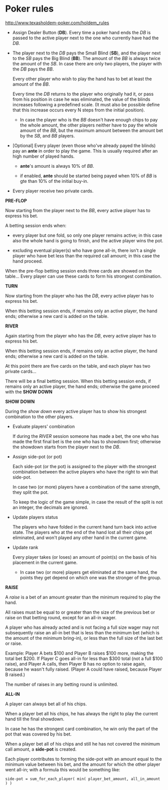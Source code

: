 Poker rules
===

http://www.texasholdem-poker.com/holdem_rules


* Assign Dealer Button (**DB**).
  Every time a poker hand ends the *DB* is passed to the active player next to the one who currently have had the *DB*.

* The player next to the *DB* pays the Small Blind (**SB**), and the player next to the *SB* pays the Big Blind (**BB**).
  The amount of the *BB* is always twice the amount of the *SB*.
  In case there are only two players, the player with the *DB* pays the *BB*.

  Every other player who wish to play the hand has to bet at least the amount of the *BB*.

  Every time the *DB* returns to the player who originally had it, or pass from his position in case he was eliminated, the value of the blinds increases following a predefined scale. (It must also be possible define that this increase occurs every N steps from the initial position).

  * In case the player who is the *BB* doesn't have enough chips to pay the whole amount, the other players neither have to pay the whole amount of the *BB*, but the maximum amount between the amount bet by the *SB*, and *BB* players.

* [Optional] Every player (even those who've already payed the blinds) pay an **ante** in order to play the game.
  This is usually required after an high number of played hands.

  * **ante**'s amount is always 10% of *BB*.

  * if enabled, **ante** should be started being payed when 10% of *BB* is gte than 10% of the initial buy-in.

* Every player receive two private cards.


**PRE-FLOP**

Now starting from the player next to the *BB*, every active player has to express his bet.

A betting session ends when:

* every player but one fold, so only one player remains active;
  in this case also the whole hand is going to finish, and the active player wins the pot.

* excluding eventual player(s) who have gone all-in, there isn't a single player who have bet less than the required call amount;
  in this case the hand proceed.

When the pre-flop betting session ends three cards are showed on the table... Every player can use these cards to form his strongest combination.

**TURN**

Now starting from the player who has the *DB*, every active player has to express his bet.

When this betting session ends, if remains only an active player, the hand ends; otherwise a new card is added on the table.

**RIVER**

Again starting from the player who has the *DB*, every active player has to express his bet.

When this betting session ends, if remains only an active player, the hand ends; otherwise a new card is added on the table.


At this point there are five cards on the table, and each player has two private cards...

There will be a final betting session.
When this betting session ends, if remains only an active player, the hand ends; otherwise the game proceed with the **SHOW DOWN**

**SHOW DOWN**

During the *show down* every active player has to show his strongest combination to the other players.

* Evaluate players' combination

  If during the *RIVER* session someone has made a bet, the one who has made the first final bet is the one who has to showdown first; otherwise the showdown starts from the player next to the *DB*.

* Assign side-pot (or pot)

  Each side-pot (or the pot) is assigned to the player with the strongest combination between the active players who have the right to win that side-pot.

  In case two (or more) players have a combination of the same strength, they split the pot.

  To keep the logic of the game simple, in case the result of the split is not an integer, the decimals are ignored.

* Update players status

  The players who have folded in the current hand turn back into active state. The players who at the end of the hand lost all their chips get eliminated, and won't played any other hand in the current game.

* Update rank

  Every player takes (or loses) an amount of point(s) on the basis of his placement in the current game.

  * In case two (or more) players get eliminated at the same hand, the points they get depend on which one was the stronger of the group.


**RAISE**

A *raise* is a bet of an amount greater than the minimum required to play the hand.

All raises must be equal to or greater than the size of the previous bet or raise on that betting round, except for an all-in wager.

A player who has already acted and is not facing a full size wager may not subsequently raise an all-in bet that is less than the minimum bet (which is the amount of the minimum bring-in), or less than the full size of the last bet or raise.

Example: Player A bets $100 and Player B raises $100 more, making the total bet $200. If Player C goes all-in for less than $300 total (not a full $100 raise), and Player A calls, then Player B has no option to raise again, because he wasn't fully raised. (Player A could have raised, because Player B raised.)

The number of raises in any betting round is unlimited.



**ALL-IN**

A player can always bet all of his chips.

When a player bet all his chips, he has always the right to play the current hand till the final showdown.

In case he has the strongest card combination, he win only the part of the pot that was covered by his bet.

When a player bet all of his chips and still he has not covered the minimum call amount, a **side-pot** is created.

Each player contributes to forming the side-pot with an amount equal to the minimum value between his bet, and the amount for which the other player went all-in; with a formula this would be something like:

```
side-pot = sum_for_each_player( min( player_bet_amount, all_in_amount ) )
```
